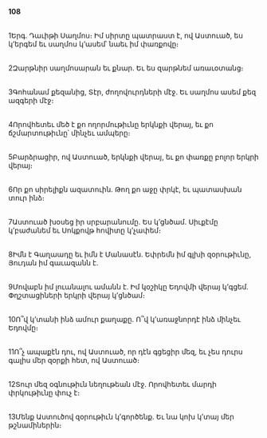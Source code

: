 **108**

\
1Երգ. Դաւիթի Սաղմոս։ Իմ սիրտը պատրաստ է, ով Աստուած, ես կ’երգեմ եւ սաղմոս կ’ասեմ՝ նաեւ իմ փառքովը։

\
2Զարթնիր սաղմոսարան եւ քնար. Եւ ես զարթնեմ առաւօտանց։

\
3Գոհանամ քեզանից, Տէր, ժողովուրդների մէջ. Եւ սաղմոս ասեմ քեզ ազգերի մէջ։

\
4Որովհետեւ մեծ է քո ողորմութիւնը երկնքի վերայ, եւ քո ճշմարտութիւնը՝ մինչեւ ամպերը։

\
5Բարձրացիր, ով Աստուած, երկնքի վերայ, եւ քո փառքը բոլոր երկրի վերայ։

\
6Որ քո սիրելիքն ազատուին. Թող քո աջը փրկէ, եւ պատասխան տուր ինձ։

\
7Աստուած խօսեց իր սրբարանումը. Ես կ’ցնծամ. Սիւքէմը կ’բաժանեմ եւ Սոկքովթ հովիտը կ’չափեմ։

\
8Իմն է Գաղաադը եւ իմն է Մանասէն. Եփրեմն իմ գլխի զօրութիւնը, Յուդան իմ գաւազանն է.

\
9Մովաբն իմ լուանալու ամանն է. Իմ կօշիկը Եդովմի վերայ կ’գցեմ. Փղշտացիների երկրի վերայ կ’ցնծամ։

\
10Ո՞վ կ’տանի ինձ ամուր քաղաքը. Ո՞վ կ’առաջնորդէ ինձ մինչեւ Եդովմը։

\
11Ո՞չ ապաքէն դու, ով Աստուած, որ դէն գցեցիր մեզ, եւ չես դուրս գալիս մեր զօրքի հետ, ով Աստուած։

\
12Տուր մեզ օգնութիւն նեղութեան մէջ. Որովհետեւ մարդի փրկութիւնը փուչ է։

\
13Մենք Աստուծով զօրութիւն կ’գործենք. Եւ նա կոխ կ’տայ մեր թշնամիներին։
